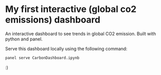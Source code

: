 # My first interactive (global co2 emissions) dashboard
An interactive dashboard to see trends in global CO2 emission. Built with python and panel.

Serve this dashboard locally using the following command:

```bash
panel serve CarbonDashboard.ipynb
```
:)
